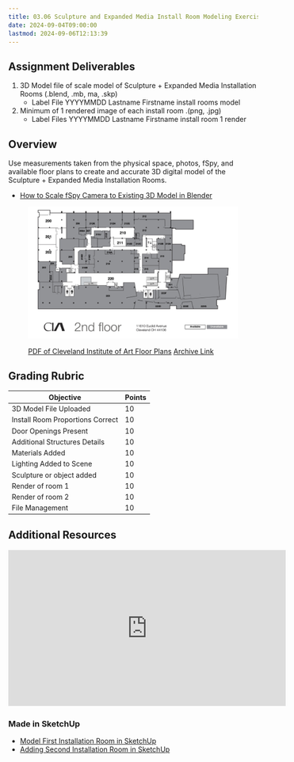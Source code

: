 ```yaml
---
title: 03.06 Sculpture and Expanded Media Install Room Modeling Exercise Assignment
date: 2024-09-04T09:00:00
lastmod: 2024-09-06T12:13:39
---
```


## Assignment Deliverables

1. 3D Model file of scale model of Sculpture + Expanded Media Installation Rooms (.blend, .mb, ma, .skp)
   - Label File YYYYMMDD Lastname Firstname install rooms model
2. Minimum of 1 rendered image of each install room .(png, .jpg)
   - Label Files YYYYMMDD Lastname Firstname install room 1 render

## Overview

Use measurements taken from the physical space, photos, fSpy, and available floor plans to create and accurate 3D digital model of the Sculpture + Expanded Media Installation Rooms.

- [How to Scale fSpy Camera to Existing 3D Model in Blender](https://youtu.be/okPjal2aFG4)

<figure>

![CIA 2nd Floor Plan](./CIA-All-Floors-28-Oct-2022.jpg)

<figcaption>
 
[PDF of Cleveland Institute of Art Floor Plans](./CIA-All-Floors-28-Oct-2022.pdf) [Archive Link](./CIA-All-Floors-28-Oct-2022.pdf)

</figcaption>
</figure>

## Grading Rubric

<div class="responsive-table-markdown">

| Objective                        | Points |
| -------------------------------- | ------ |
| 3D Model File Uploaded           | 10     |
| Install Room Proportions Correct | 10     |
| Door Openings Present            | 10     |
| Additional Structures Details    | 10     |
| Materials Added                  | 10     |
| Lighting Added to Scene          | 10     |
| Sculpture or object added        | 10     |
| Render of room 1                 | 10     |
| Render of room 2                 | 10     |
| File Management                  | 10     |

</div>

## Additional Resources

<div class="iframe-16-9-container">
<iframe class="youTubIframe" width="560" height="315" src="https://www.youtube.com/embed/okPjal2aFG4" title="YouTube video player" frameborder="0" allow="accelerometer; autoplay; clipboard-write; encrypted-media; gyroscope; picture-in-picture; web-share" referrerpolicy="strict-origin-when-cross-origin" allowfullscreen></iframe>
</div>

### Made in SketchUp

- [Model First Installation Room in SketchUp](https://youtu.be/7x6iT6GdIX8)
- [Adding Second Installation Room in SketchUp](https://youtu.be/9neVB6ioeWo)
